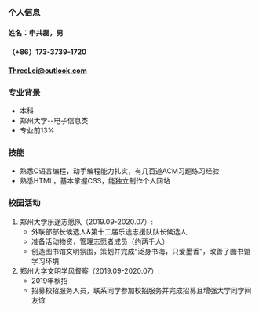### 个人信息
#### 姓名：申共磊，男
#### （+86）173-3739-1720
#### ThreeLei@outlook.com
### 专业背景
- 本科
- 郑州大学--电子信息类
- 专业前13%  

### 技能
- 熟悉C语言编程，动手编程能力扎实，有几百道ACM习题练习经验
- 熟悉HTML，基本掌握CSS，能独立制作个人网站  

### 校园活动
1. 郑州大学乐途志愿队（2019.09-2020.07）:
    - 外联部部长候选人&第十二届乐途志援队队长候选人
    - 准备活动物资，管理志愿者成员（约两千人）
    - 创造图书馆文明氛围，策划并完成“泛身书海，只爱墨香”，改善了图书馆学习环境
2. 郑州大学文明学风督察（2019.09-2020.07）:
    - 2019年秋招
    - 招募校招服务人员，联系同学参加校招服务并完成招募且增强大学同学间友谊
